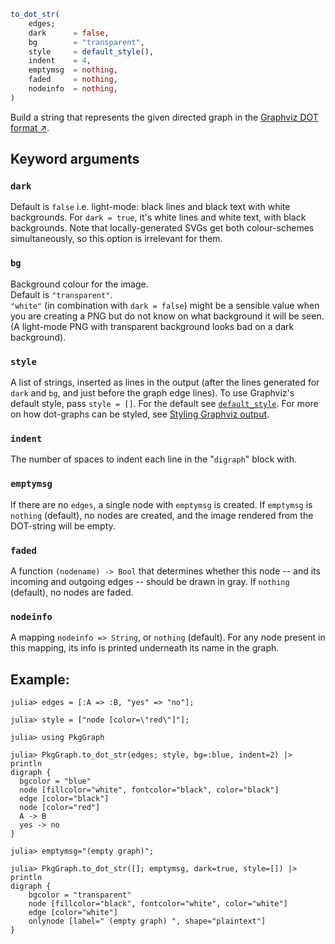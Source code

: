 ```julia
to_dot_str(
    edges;
    dark      = false,
    bg        = "transparent",
    style     = default_style(),
    indent    = 4,
    emptymsg  = nothing,
    faded     = nothing,
    nodeinfo  = nothing,
)
```

Build a string that represents the given directed graph in the
[Graphviz DOT format ↗](https://graphviz.org/doc/info/lang.html).

## Keyword arguments

### `dark`
Default is `false` i.e. light-mode: black lines and black text with
white backgrounds. For `dark = true`, it's white lines and white text,
with black backgrounds. Note that locally-generated SVGs get both
colour-schemes simultaneously, so this option is irrelevant for them.

### `bg`
Background colour for the image.\
Default is `"transparent"`.\
`"white"` (in combination with `dark = false`) might be a sensible
value when you are creating a PNG but do not know on what background it
will be seen. (A light-mode PNG with transparent background looks bad on
a dark background).

### `style`
A list of strings, inserted as lines in the output (after the lines
generated for `dark` and `bg`, and just before the graph edge lines). To
use Graphviz's default style, pass `style = []`. For the default see
[`default_style`](@ref). For more on how dot-graphs can be styled, see
[Styling Graphviz output](@ref).

### `indent`
The number of spaces to indent each line in the "`digraph`" block with.

### `emptymsg`
If there are no `edges`, a single node with `emptymsg` is created. If
`emptymsg` is `nothing` (default), no nodes are created, and the image
rendered from the DOT-string will be empty.

### `faded`
A function `(nodename) -> Bool` that determines whether this node -- and
its incoming and outgoing edges -- should be drawn in gray. If `nothing`
(default), no nodes are faded.

### `nodeinfo`
A mapping `nodeinfo => String`, or `nothing` (default).
For any node present in this mapping, its info is printed underneath its
name in the graph.

## Example:

```jldoctest
julia> edges = [:A => :B, "yes" => "no"];

julia> style = ["node [color=\"red\"]"];

julia> using PkgGraph

julia> PkgGraph.to_dot_str(edges; style, bg=:blue, indent=2) |> println
digraph {
  bgcolor = "blue"
  node [fillcolor="white", fontcolor="black", color="black"]
  edge [color="black"]
  node [color="red"]
  A -> B
  yes -> no
}

julia> emptymsg="(empty graph)";

julia> PkgGraph.to_dot_str([]; emptymsg, dark=true, style=[]) |> println
digraph {
    bgcolor = "transparent"
    node [fillcolor="black", fontcolor="white", color="white"]
    edge [color="white"]
    onlynode [label=" (empty graph) ", shape="plaintext"]
}
```

